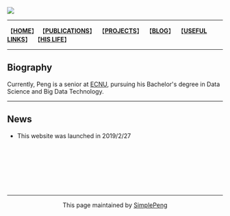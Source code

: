 <img style="-webkit-user-select: none;" src="https://raw.githubusercontent.com/SimpleLP/simplelp.github.io/master/profile.PNG">

------------------------

【**[HOME](https://simplelp.github.io/)**】&nbsp;【**[PUBLICATIONS](https://simplelp.github.io/publications/)**】&nbsp; 【**[PROJECTS](https://simplelp.github.io/projects/)**】 &nbsp;【**[BLOG](https://simplelp.github.io/blog/)**】&nbsp; 【**[USEFUL LINKS](https://simplelp.github.io/links/)**】&nbsp;  【**[HIS LIFE](https://simplelp.github.io/My-Life/)**】

---------------------

## Biography
Currently, Peng is a senior at [ECNU](https://www.ecnu.edu.cn/), pursuing his Bachelor's  degree in Data Science and Big Data Technology.

---------------------------

## News
- This website was launched in 2019/2/27


<br>
<br>
<br>
<br>
<br>
<br>

------------------------------------------

<center> This page maintained by <a href="https://github.com/SimpleLP/simplelp.github.io">SimplePeng</a> </center>
